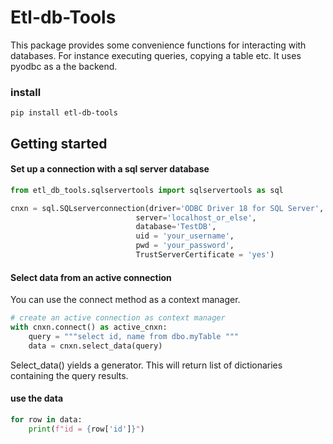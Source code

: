 # Etl-db-Tools

This package provides some convenience functions for interacting with databases. For instance executing queries, copying a table etc. It uses pyodbc as a the backend. 

### install
```
pip install etl-db-tools
```

## Getting started

#### Set up a connection with a sql server database

``` python
from etl_db_tools.sqlservertools import sqlservertools as sql

cnxn = sql.SQLserverconnection(driver='ODBC Driver 18 for SQL Server', 
                            server='localhost_or_else', 
                            database='TestDB', 
                            uid = 'your_username',
                            pwd = 'your_password', 
                            TrustServerCertificate = 'yes')

```
#### Select data from an active connection
You can use the connect method as a context manager.

``` python
# create an active connection as context manager
with cnxn.connect() as active_cnxn:
    query = """select id, name from dbo.myTable """
    data = cnxn.select_data(query)
```

Select_data() yields a generator. This will return list of dictionaries containing the query results.

#### use the data

``` python
for row in data:
    print(f"id = {row['id']}")
```

